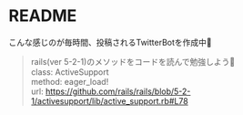 # README
こんな感じのが毎時間、投稿されるTwitterBotを作成中💪

> rails(ver 5-2-1)のメソッドをコードを読んで勉強しよう🙌  
> class: ActiveSupport  
> method: eager_load!  
> url: https://github.com/rails/rails/blob/5-2-1/activesupport/lib/active_support.rb#L78
